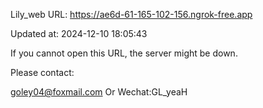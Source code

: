 Lily_web URL: https://ae6d-61-165-102-156.ngrok-free.app

Updated at: 2024-12-10 18:05:43

If you cannot open this URL, the server might be down.

Please contact: 

goley04@foxmail.com Or Wechat:GL_yeaH